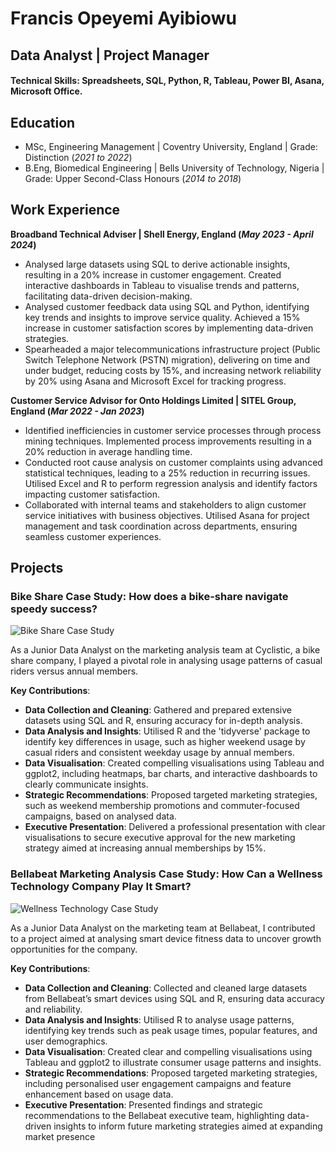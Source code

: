 # Francis Opeyemi Ayibiowu

## Data Analyst | Project Manager

#### Technical Skills: Spreadsheets, SQL, Python, R, Tableau, Power BI, Asana, Microsoft Office.

## Education
- MSc, Engineering Management | Coventry University, England | Grade: Distinction (_2021 to 2022_)
- B.Eng, Biomedical Engineering | Bells University of Technology, Nigeria | Grade: Upper Second-Class Honours (_2014 to 2018_)

## Work Experience
**Broadband Technical Adviser | Shell Energy, England (_May 2023 - April 2024_)**
- Analysed large datasets using SQL to derive actionable insights, resulting in a 20% increase in customer engagement. Created interactive dashboards in Tableau to visualise trends and patterns, facilitating data-driven decision-making.
- Analysed customer feedback data using SQL and Python, identifying key trends and insights to improve service quality. Achieved a 15% increase in customer satisfaction scores by implementing data-driven strategies.
- Spearheaded a major telecommunications infrastructure project (Public Switch Telephone Network (PSTN) migration), delivering on time and under budget, reducing costs by 15%, and increasing network reliability by 20% using Asana and Microsoft Excel for tracking progress.

**Customer Service Advisor for Onto Holdings Limited | SITEL Group, England (_Mar 2022 - Jan 2023_)**
- Identified inefficiencies in customer service processes through process mining techniques. Implemented process improvements resulting in a 20% reduction in average handling time.
- Conducted root cause analysis on customer complaints using advanced statistical techniques, leading to a 25% reduction in recurring issues. Utilised Excel and R to perform regression analysis and identify factors impacting customer satisfaction.
- Collaborated with internal teams and stakeholders to align customer service initiatives with business objectives. Utilised Asana for project management and task coordination across departments, ensuring seamless customer experiences.

## Projects
### Bike Share Case Study: How does a bike-share navigate speedy success?

![Bike Share Case Study](/assets/Bike_Share.jpg)
  
As a Junior Data Analyst on the marketing analysis team at Cyclistic, a bike share company, I played a pivotal role in analysing usage patterns of casual riders versus annual members.

**Key Contributions**:
-	**Data Collection and Cleaning**: Gathered and prepared extensive datasets using SQL and R, ensuring accuracy for in-depth analysis.
-	**Data Analysis and Insights**: Utilised R and the 'tidyverse' package to identify key differences in usage, such as higher weekend usage by casual riders and consistent weekday usage by annual members.
-	**Data Visualisation**: Created compelling visualisations using Tableau and ggplot2, including heatmaps, bar charts, and interactive dashboards to clearly communicate insights.
-	**Strategic Recommendations**: Proposed targeted marketing strategies, such as weekend membership promotions and commuter-focused campaigns, based on analysed data.
-	**Executive Presentation**: Delivered a professional presentation with clear visualisations to secure executive approval for the new marketing strategy aimed at increasing annual memberships by 15%.



### Bellabeat Marketing Analysis Case Study: How Can a Wellness Technology Company Play It Smart?

![Wellness Technology Case Study](/assets/Wellness_Tech.jpg)

As a Junior Data Analyst on the marketing team at Bellabeat, I contributed to a project aimed at analysing smart device fitness data to uncover growth opportunities for the company.

**Key Contributions**:
-	**Data Collection and Cleaning**: Collected and cleaned large datasets from Bellabeat’s smart devices using SQL and R, ensuring data accuracy and reliability.
-	**Data Analysis and Insights**: Utilised R to analyse usage patterns, identifying key trends such as peak usage times, popular features, and user demographics.
-	**Data Visualisation**: Created clear and compelling visualisations using Tableau and ggplot2 to illustrate consumer usage patterns and insights.
-	**Strategic Recommendations**: Proposed targeted marketing strategies, including personalised user engagement campaigns and feature enhancement based on usage data.
-	**Executive Presentation**: Presented findings and strategic recommendations to the Bellabeat executive team, highlighting data-driven insights to inform future marketing strategies aimed at expanding market presence



<object data="/Showcasing_my_R_Proficiency.pdf" width="1000" height="1000" type='application/pdf'></object>
